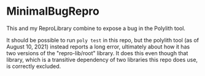 # MinimalBugRepro

This and my ReproLibrary combine to expose a bug in the Polylith tool.

It should be possible to run `poly test` in this repo, but the polylith tool (as of August 10, 2021) instead reports a long error, ultimately about how it has two versions of the "repro-lib/root" library.  It does this even though that library, which is a transitive dependency of two libraries this repo does use, is correctly excluded.
